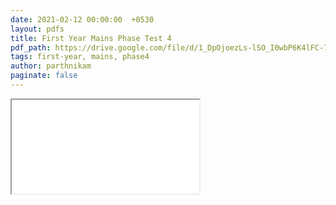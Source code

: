 ```yaml
---
date: 2021-02-12 00:00:00  +0530
layout: pdfs
title: First Year Mains Phase Test 4
pdf_path: https://drive.google.com/file/d/1_DpOjoezLs-lSO_I0wbP6K4lFC-7aHaT/preview?usp=drive_link
tags: first-year, mains, phase4
author: parthnikam
paginate: false
---
```


<iframe class="embed-pdf" src="{{ page.pdf_path }}#toolbar=0" seamless="seamless" scrolling="no" style="overflow:hidden"></iframe>
